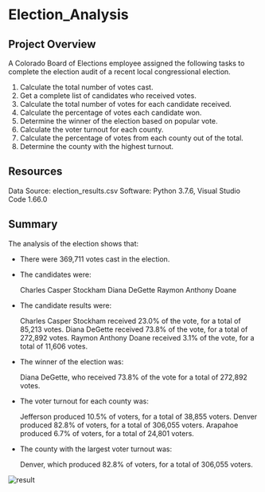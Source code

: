 # Election_Analysis
## Project Overview
A Colorado Board of Elections employee assigned the following tasks to complete the election audit of a recent local congressional election.

1. Calculate the total number of votes cast.
2. Get a complete list of candidates who received votes.
3. Calculate the total number of votes for each candidate received.
4. Calculate the percentage of votes each candidate won.
5. Determine the winner of the election based on popular vote.
6. Calculate the voter turnout for each county.
7. Calculate the percentage of votes from each county out of the total.
8. Determine the county with the highest turnout.

## Resources
Data Source: election_results.csv
Software: Python 3.7.6, Visual Studio Code 1.66.0

## Summary
The analysis of the election shows that:

- There were 369,711 votes cast in the election.

- The candidates were:

    Charles Casper Stockham
    Diana DeGette
    Raymon Anthony Doane

- The candidate results were:

    Charles Casper Stockham received 23.0% of the vote, for a total of 85,213 votes.
    Diana DeGette received 73.8% of the vote, for a total of 272,892 votes.
    Raymon Anthony Doane received 3.1% of the vote, for a total of 11,606 votes.

- The winner of the election was:

    Diana DeGette, who received 73.8% of the vote for a total of 272,892 votes.

- The voter turnout for each county was:

    Jefferson produced 10.5% of voters, for a total of 38,855 voters.
    Denver produced 82.8% of voters, for a total of 306,055 voters.
    Arapahoe produced 6.7% of voters, for a total of 24,801 voters.

- The county with the largest voter turnout was:

    Denver, which produced 82.8% of voters, for a total of 306,055 voters.


![result](https://user-images.githubusercontent.com/99519095/161885889-3bfc5b32-7159-4583-bd14-e81c878f46a2.png)

